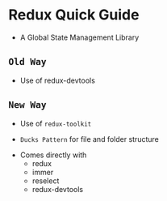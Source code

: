 # Redux Quick Guide

- A Global State Management Library

## `Old Way`

- Use of redux-devtools

## `New Way`

- Use of `redux-toolkit`

- `Ducks Pattern` for file and folder structure

* Comes directly with
  - redux
  - immer
  - reselect
  - redux-devtools
